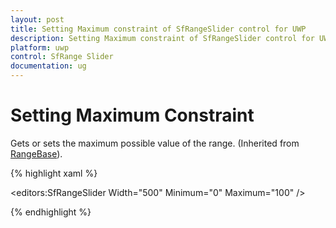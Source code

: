 ```yaml
---
layout: post
title: Setting Maximum constraint of SfRangeSlider control for UWP
description: Setting Maximum constraint of SfRangeSlider control for UWP 
platform: uwp
control: SfRange Slider 
documentation: ug
---
```


# Setting Maximum Constraint

Gets or sets the maximum possible value of the range. (Inherited from [RangeBase](http://msdn.microsoft.com/en-us/library/windows/apps/windows.ui.xaml.controls.primitives.rangebase.aspx)). 

{% highlight xaml %}

<editors:SfRangeSlider Width="500"  Minimum="0" Maximum="100"  />

{% endhighlight %}

